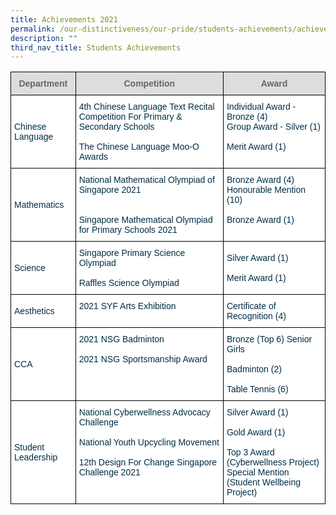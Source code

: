 ```yaml
---
title: Achievements 2021
permalink: /our-distinctiveness/our-pride/students-achievements/achievements-2021/
description: ""
third_nav_title: Students Achievements
---
```

<style type="text/css">
.tg  {border-collapse:collapse;border-spacing:0;}
.tg td{border-color:black;border-style:solid;border-width:1px;font-family:Arial, sans-serif;font-size:14px;
  overflow:hidden;padding:10px 5px;word-break:normal;}
.tg th{border-color:black;border-style:solid;border-width:1px;font-family:Arial, sans-serif;font-size:14px;
  font-weight:normal;overflow:hidden;padding:10px 5px;word-break:normal;}
.tg .tg-67ya{background-color:#FFF;color:#002D46;text-align:left;vertical-align:middle}
.tg .tg-feqv{background-color:#DDD;color:#666;font-weight:bold;text-align:center;vertical-align:middle}
.tg .tg-vd2a{background-color:#FFF;color:#002D46;text-align:left;vertical-align:top}
</style>
<table class="tg">
<thead>
  <tr>
    <th class="tg-feqv"><span style="color:#666;background-color:#DDD">Department</span></th>
    <th class="tg-feqv"><span style="color:#666;background-color:#DDD">Competition</span></th>
    <th class="tg-feqv"><span style="color:#666;background-color:#DDD">Award</span></th>
  </tr>
</thead>
<tbody>
  <tr>
    <td class="tg-67ya">Chinese Language </td>
    <td class="tg-vd2a"><span style="background-color:initial">4th Chinese Language Text Recital Competition For Primary &amp; Secondary Schools</span><br><br><span style="background-color:initial">The Chinese Language Moo-O Awards</span></td>
    <td class="tg-vd2a"><span style="background-color:initial">Individual Award - Bronze (4)</span><br><span style="background-color:initial">Group Award - Silver (1)</span><br><br><span style="background-color:initial">Merit Award (1)</span><br></td>
  </tr>
  <tr>
    <td class="tg-67ya">Mathematics</td>
    <td class="tg-vd2a"><span style="background-color:initial">National Mathematical Olympiad of Singapore 2021</span><br><br><br><span style="background-color:initial">Singapore Mathematical Olympiad for Primary Schools 2021</span></td>
    <td class="tg-vd2a"><span style="background-color:initial">Bronze Award (4)
			</span><br><span style="background-color:initial">Honourable Mention (10)</span><br><br><span style="background-color:initial">Bronze Award (1)</span><br></td>
  </tr>
  <tr>
    <td class="tg-67ya">Science </td>
    <td class="tg-67ya">Singapore Primary Science Olympiad<br><br>Raffles Science Olympiad<br></td>
    <td class="tg-67ya">Silver Award (1)<br><br>Merit Award (1)<br></td>
  </tr>
  <tr>
    <td class="tg-67ya">Aesthetics</td>
    <td class="tg-vd2a"><span style="background-color:initial">2021 SYF Arts Exhibition</span></td>
    <td class="tg-vd2a"><span style="background-color:initial">Certificate of Recognition (4)</span></td>
  </tr>
  <tr>
    <td class="tg-67ya">CCA</td>
    <td class="tg-vd2a"><span style="background-color:initial">2021 NSG Badminton</span><br><br><span style="background-color:initial">2021 NSG Sportsmanship Award</span><br></td>
    <td class="tg-vd2a"><span style="background-color:initial">Bronze (Top 6) Senior Girls</span><br><br><span style="background-color:initial">Badminton (2)</span><br><br><span style="background-color:initial">Table Tennis (6)</span><br></td>
  </tr>
  <tr>
    <td class="tg-67ya">Student Leadership</td>
    <td class="tg-vd2a"><span style="background-color:initial">National Cyberwellness Advocacy Challenge</span><br><br><span style="background-color:initial">National Youth Upcycling Movement</span><br><br><span style="background-color:initial">12th Design For Change Singapore Challenge 2021</span></td>
    <td class="tg-vd2a"><span style="background-color:initial">Silver Award (1)</span><br><br><span style="background-color:initial">Gold Award (1)</span><br><br><span style="background-color:initial">Top 3 Award (Cyberwellness Project)</span><br><span style="background-color:initial">Special Mention (Student Wellbeing Project)</span></td>
  </tr>
</tbody>
</table>